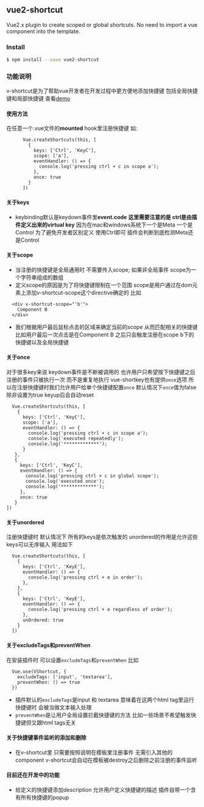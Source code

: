 ## vue2-shortcut

Vue2.x plugin to create scoped or global shortcuts.
No need to import a vue component into the template.

### Install

```bash
$ npm install --save vue2-shortcut
```

### 功能说明
v-shortcut是为了帮助vue开发者在开发过程中更方便地添加快捷键 包括全局快捷键和局部快捷键 查看[demo](https://codesandbox.io/s/vue2-shortcut-demo-quoui?file=/src/components/Playground.vue)

#### 使用方法
在任意一个.vue文件的**mounted** hook里注册快捷键 如:
```
      Vue.createShortcuts(this, [
        {
          keys: ['Ctrl', 'KeyC'],
          scope: ['a'],
          eventHandler: () => {
            console.log('pressing ctrl + c in scope a');
          },
          once: true
        }
      ])
```

#### 关于keys
- keybinding默认是keydown事件里**event.code** **这里需要注意的是 ctrl是由插件定义出来的virtual key** 因为在mac和windows系统下一个是Meta 一个是Control 为了避免开发者区别定义 使用Ctrl即可 插件会判断到底检测Meta还是Control

#### 关于scope
- 当注册的快捷键是全局通用时 不需要传入scope; 如果非全局事件 scope为一个字符串组成的数组
- 定义scope的原因是为了将快捷键限制在一个范围 scope是用户通过在dom元素上添加v-shortcut-scope这个directive确定的 比如
```
  <div v-shortcut-scope="'b'">
    Component B
  </div>
```
- 我们根据用户最后鼠标点击的区域来确定当前的scope 从而匹配相关的快捷键 比如用户最后一次点击是在Component B 之后只会触发注册在scope b下的快捷键以及全局快捷键

#### 关于once
对于很多key来说 keydown事件是不断被调用的 也许用户只希望按下快捷键之后 注册的事件只被执行一次 而不是重复地执行 vue-shortkey也有提供`once`选项 所以在注册快捷键时我们允许用户给单个快捷键配置`once` 默认情况下`once`值为false 除非设置为true keyup后会自动reset
```
  Vue.createShortcuts(this, [
    {
      keys: ['Ctrl', 'KeyC'],
      scope: ['a'],
      eventHandler: () => {
        console.log('pressing ctrl + c in scope a');
        console.log('executed repeatedly');
        console.log('*************');
      }
   },
   {
     keys: ['Ctrl', 'KeyC'],
     eventHandler: () => {
       console.log('pressing ctrl + c in global scope');
       console.log('executed once');
       console.log('*************');
     },
     once: true
   }
])
```

#### 关于unordered
注册快捷键时 默认情况下 所有的keys是依次触发的 unordered的作用是允许这些keys可以无序输入 用法如下
```
  Vue.createShortcuts(this, [
    {
      keys: ['Ctrl', 'KeyE'],
      eventHandler: () => {
        console.log('pressing ctrl + e in order');
      },
    },
    {
      keys: ['Ctrl', 'KeyE'],
      eventHandler: () => {
        console.log('pressing ctrl + e regardless of order');
      },
      unOrdered: true
    }
  ])
```

#### 关于excludeTags和preventWhen
在安装插件时 可以设置`excludeTags`和`preventWhen` 比如
```
  Vue.use(VShortcut, {
    excludeTags: ['input', 'textarea'],
    preventWhen: () => true
  })
```
- 插件默认的`excludeTags`是input 和 textarea 意味着在这两个html tag里运行快捷键时 会被当做文本输入处理
- `preventWhen`是让用户全局设置拦截快捷键的方法 比如一些场景不希望触发快捷键但又跟html tags无关

#### 关于快捷键事件监听的添加和删除
- 在v-shortcut里 只需要按照说明在模板里注册事件 无需引入其他的component v-shortcut会自动在模板被destroy之后删除之前注册的事件监听

#### 目前还在开发中的功能
- 给定义的快捷键添加description 允许用户定义快捷键的描述 插件自带一个含有所有快捷键的popup
